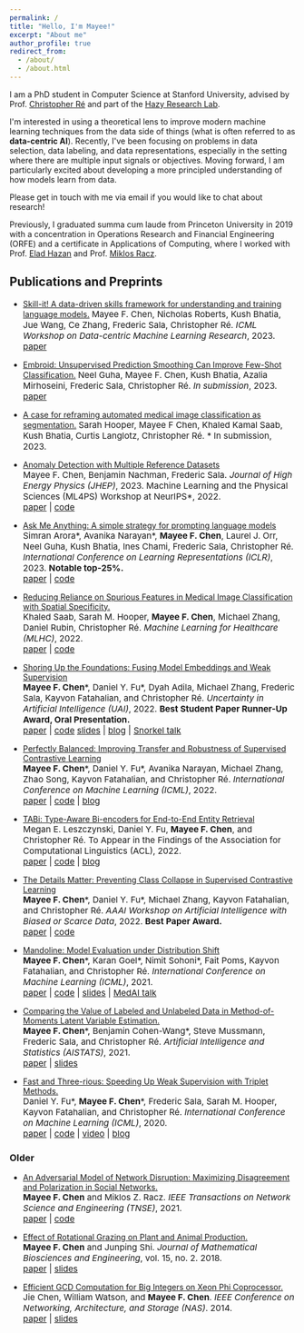 ```yaml
---
permalink: /
title: "Hello, I'm Mayee!"
excerpt: "About me"
author_profile: true
redirect_from: 
  - /about/
  - /about.html
---
```


I am a PhD student in Computer Science at Stanford University, advised by Prof. [Christopher Ré](https://cs.stanford.edu/~chrismre/) and part of the [Hazy Research Lab](https://hazyresearch.stanford.edu/).

<!--I'm interested in exploring fundamental questions behind tools in modern machine learning and using them to develop new, theoretically grounded methods.-->

I'm interested in using a theoretical lens to improve modern machine learning techniques from the data side of things (what is often referred to as **data-centric AI**). Recently, I've been focusing on problems in data selection, data labeling, and data representations, especially in the setting where there are multiple input signals or objectives. Moving forward, I am particularly excited about developing a more principled understanding of how models learn from data.

Please get in touch with me via email if you would like to chat about research! 


<!--I'm interested in using theoretical tools to understand and improve on modern machine learning techniques.
Recently, I've been focused on **data-centric AI**, working on understanding the role of data through weak supervision and data selection, in particular for foundation models. I'm also interested in the **representation geometry** of neural networks and how to induce desirable geometries.-->


<!--understanding **representation geometry** of deep networks and how to provably induce desirable geometries. I am also work on various things revolving around  **data-centric AI**, where I focus on Weak Supervision and data selection.-->

<!--My current research is in understanding representation geometry and modeling data, explained in more detail below:-->

<!-- **Representation Geometry**: Examining the geometry of last-layer representations provides a way to understand modern deep models beyond traditional supervised generalization results. What makes for good learned representations, and how do we provably induce them? What theoretical frameworks can we develop to better understand geometry in deep learning, and what are their limitations in practice? I have been looking at these questions for contrastive learning recently.-->

<!-- **Data(-centric AI)**: Real data is noisy, biased, and expensive to label. There are also other imperfect sources of signal that are available, ranging from external knowledge bases to pre-trained representations. How can we best model and harness real data and these other signals throughout the machine learning pipeline? I have been looking at these questions through the lens of Weak Supervision and latent variable graphical models.-->


<!--My current interests revolve around how to encode and evaluate sources of supervision and side information throughout the ML pipeline (e.g. weakly/semi/self-supervised) through both information-theoretic and geometric lenses. In particular, my work in graduate school so far has applied this interest to latent variable graphical models, distribution shift, and representations learned via contrastive losses.-->

<!--My current interests revolve around how to evaluate sources of supervision (e.g., weakly, semi-supervised, and self-supervised) throughout the ML pipeline and the role of misspecified inductive biases.-->
<!--More fundamentally, I have been working on developing efficient and robust estimators in latent variable models and understanding their finite-sample generalization error in different applications. 
I also enjoy learning about information theory, optimization, and probability theory.-->

Previously, I graduated summa cum laude from Princeton University in 2019 with a concentration in Operations Research and Financial Engineering (ORFE) and a certificate in Applications of Computing, where I worked with Prof. [Elad Hazan](https://www.cs.princeton.edu/~ehazan/) and Prof. [Miklos Racz](https://mracz.princeton.edu/).
<!--I worked on my senior thesis on quantum machine learning with Prof. [Elad Hazan](https://www.cs.princeton.edu/~ehazan/) and completed junior independent work on modeling misinformation in social networks  with Prof. [Miklos Racz](https://mracz.princeton.edu/).-->
<!--My senior thesis, which was awarded the Ahmet S. Çakmak Prize, was on quantum computing with Professor Elad Hazan.
I also worked with Prof. Miklos Racz on understanding the spread of misinformation in social networks.
I took a broad range of courses in computer science, statistics and financial mathematics and completed internships in software engineering and quantitative finance.-->


Publications and Preprints
------
- [Skill-it! A data-driven skills framework for understanding and training language models.](https://arxiv.org/abs/2307.14430)
  <span style="font-size:4mm;">Mayee F. Chen, Nicholas Roberts, Kush Bhatia, Jue Wang, Ce Zhang, Frederic Sala, Christopher Ré. *ICML Workshop on Data-centric Machine Learning Research*, 2023. </span><br>
  <span style="font-size:4mm;">[paper](https://arxiv.org/pdf/2307.14430.pdf)
 
- [Embroid: Unsupervised Prediction Smoothing Can Improve Few-Shot Classification.](https://arxiv.org/abs/2307.11031)
  <span style="font-size:4mm;">Neel Guha, Mayee F. Chen, Kush Bhatia, Azalia Mirhoseini, Frederic Sala, Christopher Ré. *In submission*, 2023. </span><br>
  <span style="font-size:4mm;">[paper](https://arxiv.org/pdf/2307.11031.pdf)

- [A case for reframing automated medical image classification as segmentation.]()
  <span style="font-size:4mm;">Sarah Hooper, Mayee F Chen, Khaled Kamal Saab, Kush Bhatia, Curtis Langlotz, Christopher Ré. * In submission, 2023. </span><br> 

- [Anomaly Detection with Multiple Reference Datasets](https://link.springer.com/article/10.1007/JHEP07(2023)188) <br>
  <span style="font-size:4mm;">Mayee F. Chen, Benjamin Nachman, Frederic Sala. *Journal of High Energy Physics (JHEP)*, 2023. Machine Learning and the Physical Sciences (ML4PS) Workshop at NeurIPS*, 2022. </span><br>
  <span style="font-size:4mm;">[paper](https://link.springer.com/article/10.1007/JHEP07(2023)188) | [code](https://github.com/mayeechen/anomaly-detection-multi)

- [Ask Me Anything: A simple strategy for prompting language models](https://arxiv.org/abs/2210.02441) <br>
  <span style="font-size:4mm;">Simran Arora\*, Avanika Narayan\*, **Mayee F. Chen**, Laurel J. Orr, Neel Guha, Kush Bhatia, Ines Chami, Frederic Sala, Christopher Ré. *International Conference on Learning Representations (ICLR)*, 2023. **Notable top-25\%.** </span><br>
  <span style="font-size:4mm;">[paper](https://arxiv.org/pdf/2210.02441.pdf) | [code](https://github.com/HazyResearch/ama_prompting)

- [Reducing Reliance on Spurious Features in Medical Image Classification with Spatial Specificity.](https://static1.squarespace.com/static/59d5ac1780bd5ef9c396eda6/t/62e97a2961bc144a5d6a4cbb/1659468331136/126+MLHC_2022_Specificity_Robustness_cameraready.pdf) <br>
  <span style="font-size:4mm;">Khaled Saab, Sarah M. Hooper, **Mayee F. Chen**, Michael Zhang, Daniel Rubin, Christopher Ré. *Machine Learning for Healthcare (MLHC)*, 2022. </span><br>
  <span style="font-size:4mm;">[paper](https://static1.squarespace.com/static/59d5ac1780bd5ef9c396eda6/t/62e97a2961bc144a5d6a4cbb/1659468331136/126+MLHC_2022_Specificity_Robustness_cameraready.pdf) | [code](https://github.com/khaledsaab/spatial_specificity)


- [Shoring Up the Foundations: Fusing Model Embeddings and Weak Supervision](https://arxiv.org/abs/2203.13270) <br>
  <span style="font-size:4mm;">**Mayee F. Chen**\*, Daniel Y. Fu\*, Dyah Adila, Michael Zhang, Frederic Sala, Kayvon Fatahalian, and Christopher Ré. *Uncertainty in Artificial Intelligence (UAI)*, 2022. **Best Student Paper Runner-Up Award, Oral Presentation.** </span> <br>
  <span style="font-size:4mm;"> [paper](https://arxiv.org/pdf/2203.13270.pdf) | [code](https://github.com/HazyResearch/liger) [slides](https://mayeechen.github.io/files/LigerUAITalk.pdf) | [blog](https://snorkel.ai/liger-fusing-foundation-model-embeddings-weak-supervision/) | [Snorkel talk](https://www.youtube.com/watch?v=rTpwOYXUuCk) </span>


- [Perfectly Balanced: Improving Transfer and Robustness of Supervised Contrastive Learning](https://arxiv.org/abs/2204.07596) <br>
  <span style="font-size:4mm;">**Mayee F. Chen**\*, Daniel Y. Fu\*, Avanika Narayan, Michael Zhang, Zhao Song, Kayvon Fatahalian, and Christopher Ré. *International Conference on Machine Learning (ICML)*, 2022. </span> <br>
  <span style="font-size:4mm;"> [paper](https://arxiv.org/pdf/2204.07596.pdf) | [code](https://github.com/HazyResearch/thanos-code) | [blog](https://hazyresearch.stanford.edu/blog/2022-04-19-contrastive-2) </span>


- [TABi: Type-Aware Bi-encoders for End-to-End Entity Retrieval](https://arxiv.org/abs/2204.08173) <br>
  <span style="font-size:4mm;">Megan E. Leszczynski, Daniel Y. Fu, **Mayee F. Chen**, and Christopher Ré. To Appear in the Findings of the Association for Computational Linguistics (ACL), 2022.</span> <br>
  <span style="font-size:4mm;"> [paper](https://arxiv.org/pdf/2204.08173.pdf) | [code](https://github.com/HazyResearch/tabi) | [blog](https://hazyresearch.stanford.edu/blog/2022-04-19-contrastive-3) </span>
  

- [The Details Matter: Preventing Class Collapse in Supervised Contrastive Learning](https://www.mdpi.com/2813-0324/3/1/4) <br>
  <span style="font-size:4mm;">**Mayee F. Chen**\*, Daniel Y. Fu\*, Michael Zhang, Kayvon Fatahalian, and Christopher Ré. *AAAI Workshop on Artificial Intelligence with Biased or Scarce Data*, 2022. **Best Paper Award.**</span> <br>
  <span style="font-size:4mm;"> [paper](https://www.mdpi.com/2813-0324/3/1/4/pdf) | [code](https://github.com/HazyResearch/thanos-code) </span>


- [Mandoline: Model Evaluation under Distribution Shift](https://arxiv.org/abs/2107.00643) <br>
  <span style="font-size:4mm;">**Mayee F. Chen**\*, Karan Goel\*, Nimit Sohoni\*, Fait Poms, Kayvon Fatahalian, and Christopher Ré. *International Conference on Machine Learning (ICML)*, 2021.</span> <br>
  <span style="font-size:4mm;"> [paper](https://arxiv.org/pdf/2107.00643.pdf) | [code](https://github.com/HazyResearch/mandoline) | [slides](https://mayeechen.github.io/files/ICMLMandolineTalk.pdf) | [MedAI talk](https://www.youtube.com/watch?v=LmiNQio4db0) </span>

- [Comparing the Value of Labeled and Unlabeled Data in Method-of-Moments Latent Variable Estimation.](https://arxiv.org/abs/2103.02761) <br>
  <span style="font-size:4mm;">**Mayee F. Chen**\*, Benjamin Cohen-Wang\*, Steve Mussmann, Frederic Sala, and Christopher Ré. *Artificial Intelligence and Statistics (AISTATS)*, 2021.</span> <br>
  <span style="font-size:4mm;"> [paper](https://arxiv.org/pdf/2103.02761.pdf) | [slides](https://mayeechen.github.io/files/AISTATS2021talk.pdf) </span>

- [Fast and Three-rious: Speeding Up Weak Supervision with Triplet Methods.](https://arxiv.org/abs/2002.11955) <br>
  <span style="font-size:4mm;">Daniel Y. Fu\*, **Mayee F. Chen**\*, Frederic Sala, Sarah M. Hooper, Kayvon Fatahalian, and Christopher Ré. *International Conference on Machine Learning (ICML)*, 2020.</span> <br>
  <span style="font-size:4mm;"> [paper](https://arxiv.org/pdf/2002.11955.pdf) | [code](https://github.com/HazyResearch/flyingsquid) | [video](https://www.youtube.com/watch?v=pHadwUKCoNE) | [blog](https://hazyresearch.stanford.edu/flyingsquid) </span>


### Older


- [An Adversarial Model of Network Disruption: Maximizing Disagreement and Polarization in Social Networks.](https://arxiv.org/abs/2003.08377) <br>
  <span style="font-size:4mm;">**Mayee F. Chen** and Miklos Z. Racz. *IEEE Transactions on Network Science and Engineering (TNSE)*, 2021.</span> <br>
  <span style="font-size:4mm;"> [paper](https://arxiv.org/abs/2003.08377.pdf) | [code](https://github.com/mayeechen/network-disruption) </span>

<!---
- Efficient Exploration in Linear MDPs with Nonlinear Confounding Rewards. <br>
  <span style="font-size:4mm;">**Mayee F. Chen**, Yao Liu, Evan Z. Liu, and Emma Brunskill. *Submitted*, 2020.</span> <br>
  <span style="font-size:4mm;"> [paper](https://mayeechen.github.io/files/Linear_MDP_with_Confounding_Rewards_Full.pdf) </span>
-->

<!---
- [Train and You'll Miss It: Interactive Model Iteration with Weak Supervision and Pre-Trained Embeddings.](https://arxiv.org/abs/2006.15168) <br>
  <span style="font-size:4mm;">**Mayee F. Chen**\*, Daniel Y. Fu\*, Frederic Sala, Sen Wu, Ravi Teja Mullapudi, Fait Poms, Kayvon Fatahalian, and Christopher Ré. *arXiv preprint arXiv:2006.15168*, 2020.</span> <br>
  <span style="font-size:4mm;"> [paper](https://arxiv.org/pdf/2006.15168.pdf) | [code](https://github.com/HazyResearch/epoxy) | [video](https://www.youtube.com/watch?v=_d-mseTaYWY) </span>
-->

- [Effect of Rotational Grazing on Plant and Animal Production.](https://www.aimsciences.org/article/doi/10.3934/mbe.2018017) <br>
  <span style="font-size:4mm;">**Mayee F. Chen** and Junping Shi. *Journal of Mathematical Biosciences and Engineering*, vol. 15, no. 2. 2018.</span> <br>
  <span style="font-size:4mm;"> [paper](https://mayeechen.github.io/files/rotational.pdf) | [slides](https://mayeechen.github.io/files/rotational_presentation.pdf) </span>

- [Efficient GCD Computation for Big Integers on Xeon Phi Coprocessor.](https://ieeexplore.ieee.org/abstract/document/6923168) <br>
  <span style="font-size:4mm;">Jie Chen, William Watson, and **Mayee F. Chen**. *IEEE Conference on Networking, Architecture, and Storage (NAS)*. 2014.</span> <br>
  <span style="font-size:4mm;"> [paper](https://ieeexplore.ieee.org/stamp/stamp.jsp?tp=&arnumber=6923168) | [slides](https://mayeechen.github.io/files/nas2014talk.pdf) </span>

